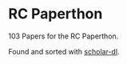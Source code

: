 # RC Paperthon

103 Papers for the RC Paperthon.

Found and sorted with [scholar-dl](https://github.com/biggs/scholar-dl).
